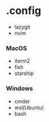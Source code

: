 # .config


- lazygit
- nvim 


### MacOS
- iterm2
- fish 
- starship 


### Windows 
- cmder 
- wsl(Ubuntu)
- bash

